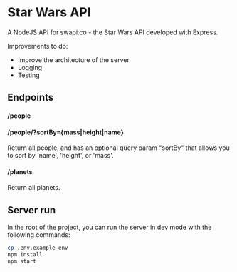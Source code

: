 # Star Wars API

A NodeJS API for swapi.co - the Star Wars API developed with Express.

Improvements to do:
- Improve the architecture of the server
- Logging
- Testing

## Endpoints 

#### /people
#### /people/?sortBy={mass|height|name}

Return all people, and has an optional query param "sortBy" that allows you to sort by 'name', 'height', or 'mass'.

#### /planets

Return all planets.

## Server run

In the root of the project, you can run the server in dev mode with the following commands:

~~~bash
cp .env.example env
npm install
npm start
~~~
